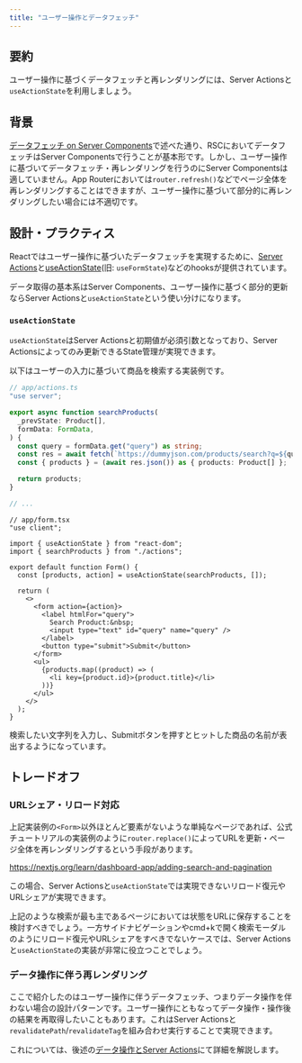 ```yaml
---
title: "ユーザー操作とデータフェッチ"
---
```


## 要約

ユーザー操作に基づくデータフェッチと再レンダリングには、Server Actionsと`useActionState`を利用しましょう。

## 背景

[データフェッチ on Server Components](part_1_server_components)で述べた通り、RSCにおいてデータフェッチはServer Componentsで行うことが基本形です。しかし、ユーザー操作に基づいてデータフェッチ・再レンダリングを行うのにServer Componentsは適していません。App Routerにおいては`router.refresh()`などでページ全体を再レンダリングすることはできますが、ユーザー操作に基づいて部分的に再レンダリングしたい場合には不適切です。

## 設計・プラクティス

Reactではユーザー操作に基づいたデータフェッチを実現するために、[Server Actions](https://nextjs.org/docs/app/building-your-application/data-fetching/server-actions-and-mutations)と[useActionState](https://react.dev/reference/react/useActionState)(旧: `useFormState`)などのhooksが提供されています。

データ取得の基本系はServer Components、ユーザー操作に基づく部分的更新ならServer Actionsと`useActionState`という使い分けになります。

### `useActionState`

`useActionState`はServer Actionsと初期値が必須引数となっており、Server Actionsによってのみ更新できるState管理が実現できます。

以下はユーザーの入力に基づいて商品を検索する実装例です。

```ts
// app/actions.ts
"use server";

export async function searchProducts(
  _prevState: Product[],
  formData: FormData,
) {
  const query = formData.get("query") as string;
  const res = await fetch(`https://dummyjson.com/products/search?q=${query}`);
  const { products } = (await res.json()) as { products: Product[] };

  return products;
}

// ...
```

```tsx
// app/form.tsx
"use client";

import { useActionState } from "react-dom";
import { searchProducts } from "./actions";

export default function Form() {
  const [products, action] = useActionState(searchProducts, []);

  return (
    <>
      <form action={action}>
        <label htmlFor="query">
          Search Product:&nbsp;
          <input type="text" id="query" name="query" />
        </label>
        <button type="submit">Submit</button>
      </form>
      <ul>
        {products.map((product) => (
          <li key={product.id}>{product.title}</li>
        ))}
      </ul>
    </>
  );
}
```

検索したい文字列を入力し、Submitボタンを押すとヒットした商品の名前が表出するようになっています。

## トレードオフ

### URLシェア・リロード対応

上記実装例の`<Form>`以外ほとんど要素がないような単純なページであれば、公式チュートリアルの実装例のように`router.replace()`によってURLを更新・ページ全体を再レンダリングするという手段があります。

https://nextjs.org/learn/dashboard-app/adding-search-and-pagination

この場合、Server Actionsと`useActionState`では実現できないリロード復元やURLシェアが実現できます。

上記のような検索が最も主であるページにおいては状態をURLに保存することを検討すべきでしょう。一方サイドナビゲーションやcmd+kで開く検索モーダルのようにリロード復元やURLシェアをすべきでないケースでは、Server Actionsと`useActionState`の実装が非常に役立つことでしょう。

### データ操作に伴う再レンダリング

ここで紹介したのはユーザー操作に伴うデータフェッチ、つまりデータ操作を伴わない場合の設計パターンです。ユーザー操作にともなってデータ操作・操作後の結果を再取得したいこともあります。これはServer Actionsと`revalidatePath`/`revalidateTag`を組み合わせ実行することで実現できます。

これについては、後述の[データ操作とServer Actions](part_2_data_mutation)にて詳細を解説します。
